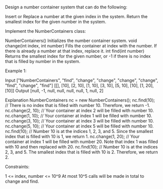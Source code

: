 
Design a number container system that can do the following:


Insert or Replace a number at the given index in the system.
Return the smallest index for the given number in the system.


Implement the NumberContainers class:


NumberContainers() Initializes the number container system.
void change(int index, int number) Fills the container at index with the
number. If there is already a number at that index, replace it.
int find(int number) Returns the smallest index for the given number, or -1
if there is no index that is filled by number in the system.



Example 1:


Input
["NumberContainers", "find", "change", "change", "change", "change", "find",
"change", "find"]
[[], [10], [2, 10], [1, 10], [3, 10], [5, 10], [10], [1, 20], [10]]
Output
[null, -1, null, null, null, null, 1, null, 2]

Explanation
NumberContainers nc = new NumberContainers();
nc.find(10); // There is no index that is filled with number 10. Therefore,
we return -1.
nc.change(2, 10); // Your container at index 2 will be filled with number 10.
nc.change(1, 10); // Your container at index 1 will be filled with number 10.
nc.change(3, 10); // Your container at index 3 will be filled with number 10.
nc.change(5, 10); // Your container at index 5 will be filled with number 10.
nc.find(10); // Number 10 is at the indices 1, 2, 3, and 5. Since the
smallest index that is filled with 10 is 1, we return 1.
nc.change(1, 20); // Your container at index 1 will be filled with number 20.
Note that index 1 was filled with 10 and then replaced with 20. 
nc.find(10); // Number 10 is at the indices 2, 3, and 5. The smallest index
that is filled with 10 is 2. Therefore, we return 2.



Constraints:


1 <= index, number <= 10^9
At most 10^5 calls will be made in total to change and find.




